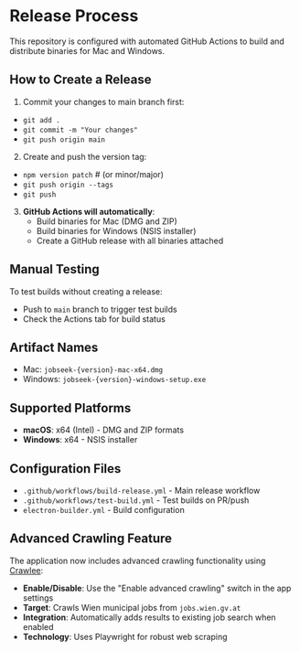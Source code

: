 # Release Process

This repository is configured with automated GitHub Actions to build and distribute binaries for Mac and Windows.

## How to Create a Release

  1. Commit your changes to main branch first:
  - `git add .`
  - `git commit -m "Your changes"`
  - `git push origin main`
  2. Create and push the version tag:
  - `npm version patch`  # (or minor/major)
  - `git push origin --tags`
  - `git push`

3. **GitHub Actions will automatically**:
   - Build binaries for Mac (DMG and ZIP)
   - Build binaries for Windows (NSIS installer)
   - Create a GitHub release with all binaries attached

## Manual Testing

To test builds without creating a release:
- Push to `main` branch to trigger test builds
- Check the Actions tab for build status

## Artifact Names

- Mac: `jobseek-{version}-mac-x64.dmg`
- Windows: `jobseek-{version}-windows-setup.exe`

## Supported Platforms

- **macOS**: x64 (Intel) - DMG and ZIP formats
- **Windows**: x64 - NSIS installer

## Configuration Files

- `.github/workflows/build-release.yml` - Main release workflow
- `.github/workflows/test-build.yml` - Test builds on PR/push
- `electron-builder.yml` - Build configuration

## Advanced Crawling Feature

The application now includes advanced crawling functionality using [Crawlee](https://crawlee.dev/):

- **Enable/Disable**: Use the "Enable advanced crawling" switch in the app settings
- **Target**: Crawls Wien municipal jobs from `jobs.wien.gv.at`
- **Integration**: Automatically adds results to existing job search when enabled
- **Technology**: Uses Playwright for robust web scraping